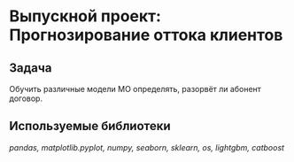 # Выпускной проект: Прогнозирование оттока клиентов

## Задача

Обучить различные модели МО определять, разорвёт ли абонент договор.

## Используемые библиотеки
*pandas, matplotlib.pyplot, numpy, seaborn, sklearn, os, lightgbm, catboost*


